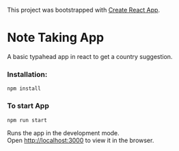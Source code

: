 This project was bootstrapped with [Create React App](https://github.com/facebook/create-react-app).

# Note Taking App

A basic typahead app in react to get a country suggestion.

### Installation:

`npm install`

### To start App

`npm run start`

Runs the app in the development mode.<br>
Open [http://localhost:3000](http://localhost:3000) to view it in the browser.
